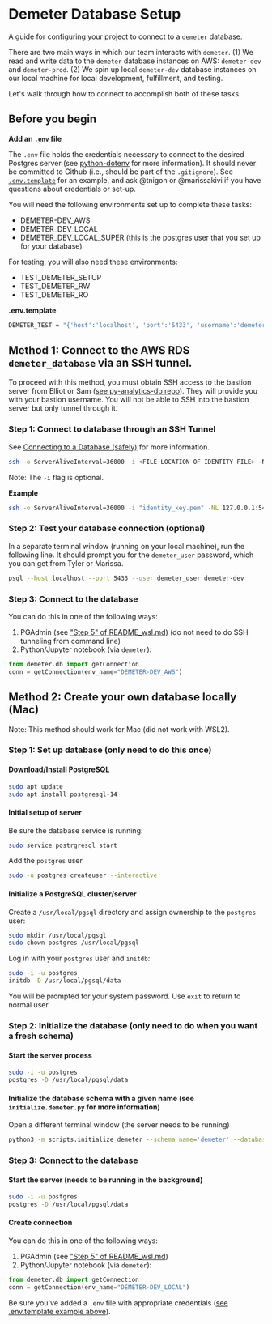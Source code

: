 # Demeter Database Setup
A guide for configuring your project to connect to a `demeter` database.

There are two main ways in which our team interacts with `demeter`. 
(1) We read and write data to the `demeter` database instances on AWS: `demeter-dev` and `demeter-prod`. 
(2) We spin up local `demeter-dev` database instances on our local machine for local development, fulfillment, and testing.

Let's walk through how to connect to accomplish both of these tasks.

## Before you begin

**Add an `.env` file**

The `.env` file holds the credentials necessary to connect to the desired Postgres server (see [python-dotenv](https://github.com/theskumar/python-dotenv) for more information). It should never be committed to Github (i.e., should be part of the `.gitignore`). See [`.env.template`](https://github.com/SenteraLLC/demeter/blob/main/.env.template) for an example, and ask @tnigon or @marissakivi if you have questions about credentials or set-up.

You will need the following environments set up to complete these tasks: 
- DEMETER-DEV_AWS
- DEMETER_DEV_LOCAL
- DEMETER_DEV_LOCAL_SUPER (this is the postgres user that you set up for your database)

For testing, you will also need these environments:
- TEST_DEMETER_SETUP
- TEST_DEMETER_RW
- TEST_DEMETER_RO

**.env.template**
```bash
DEMETER_TEST = "{'host':'localhost', 'port':'5433', 'username':'demeter_user', 'password':'abc123', 'database':'demeter-dev', 'schema_name':'test_demeter'}"
```

## Method 1: Connect to the AWS RDS `demeter_database` via an SSH tunnel.

To proceed with this method, you must obtain SSH access to the bastion server from Elliot or Sam ([see py-analytics-db repo](https://github.com/SenteraLLC/py-analytics-db#credentials)).
They will provide you with your bastion username. You will not be able to SSH into the bastion server but only tunnel through it. 

### Step 1: Connect to database through an SSH Tunnel
See [Connecting to a Database (safely)](https://sentera.atlassian.net/wiki/spaces/GML/pages/3173416965/Connecting+to+a+Database+safely#The-General-Problem) for more information.
``` bash
ssh -o ServerAliveInterval=36000 -i <FILE LOCATION OF IDENTITY FILE> -NL 127.0.0.1:<DEMETER_PG_PORT>:<DATABASE_LOCATION>:<SSH_PORT> <AWS_ANALYTICS_BASTION_USERNAME>@<SSH_HOST> -v
```

Note: The `-i` flag is optional.

**Example**
``` bash
ssh -o ServerAliveInterval=36000 -i "identity_key.pem" -NL 127.0.0.1:5433:demeter-database.cbqzrf0bsec9.us-east-1.rds.amazonaws.com:5432 my_bastion_user@bastion-lt-lb-369902c3f6e57f00.elb.us-east-1.amazonaws.com -v
```

### Step 2: Test your database connection (optional)
In a separate terminal window (running on your local machine), run the following line. It should prompt you for the `demeter_user` password, which you can get from Tyler or Marissa.
``` bash
psql --host localhost --port 5433 --user demeter_user demeter-dev
```

### Step 3: Connect to the database 
You can do this in one of the following ways:
1. PGAdmin (see ["Step 5" of README_wsl.md](https://github.com/SenteraLLC/demeter/blob/main/README_wsl.md#step-5-connect-to-wsls-postgres)) (do not need to do SSH tunneling from command line)
2. Python/Jupyter notebook (via `demeter`):

```python
from demeter.db import getConnection
conn = getConnection(env_name="DEMETER-DEV_AWS")
```

## Method 2: Create your own database locally (Mac)
Note: This method should work for Mac (did not work with WSL2).


### Step 1: Set up database (only need to do this once)

#### [Download](https://www.postgresql.org/download/)/Install PostgreSQL
```bash
sudo apt update
sudo apt install postgresql-14
```

#### Initial setup of server
Be sure the database service is running:
```bash
sudo service postrgresql start
```

Add the `postgres` user
```bash
sudo -u postgres createuser --interactive
```

#### Initialize a PostgreSQL cluster/server
Create a `/usr/local/pgsql` directory and assign ownership to the `postgres` user:
```bash
sudo mkdir /usr/local/pgsql
sudo chown postgres /usr/local/pgsql
```

Log in with your `postgres` user and `initdb`:
``` bash
sudo -i -u postgres
initdb -D /usr/local/pgsql/data
```
You will be prompted for your system password. Use `exit` to return to normal user.

### Step 2: Initialize the database (only need to do when you want a fresh schema)

#### Start the server process
``` bash
sudo -i -u postgres
postgres -D /usr/local/pgsql/data
```

#### Initialize the database schema with a given name (see `initialize.demeter.py` for more information)
Open a different terminal window (the server needs to be running)
``` bash
python3 -m scripts.initialize_demeter --schema_name='demeter' --database_host='LOCAL'
```

### Step 3: Connect to the database

#### Start the server (needs to be running in the background)
``` bash
sudo -i -u postgres
postgres -D /usr/local/pgsql/data
```

#### Create connection
You can do this in one of the following ways:
1. PGAdmin (see ["Step 5" of README_wsl.md](https://github.com/SenteraLLC/demeter/blob/main/README_wsl.md#step-5-connect-to-wsls-postgres))
2. Python/Jupyter notebook (via `demeter`):


```python
from demeter.db import getConnection
conn = getConnection(env_name="DEMETER-DEV_LOCAL")
```

Be sure you've added a `.env` file with appropriate credentials ([see .env.template example above](https://github.com/SenteraLLC/demeter/blob/main/README_db_setup.md#before-you-begin)).
